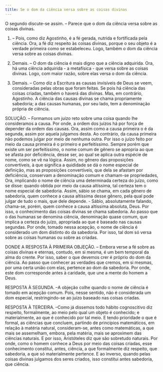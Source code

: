 ```yaml
---
title: Se o dom da ciência versa sobre as coisas divinas
---
```


O segundo discute-se assim. – Parece que o dom da ciência versa sobre as coisas divinas.  

1. – Pois, como diz Agostinho, é a fé gerada, nutrida e fortificada pela ciência. Ora, a fé diz respeito às coisas divinas, porque o seu objeto é a verdade primeira como se estabeleceu. Logo, também o dom da ciência versa sobre as coisas divinas.  

2. Demais. – O dom da ciência é mais digno que a ciência adquirida. Ora, há uma ciência adquirida - a metafísica - que versa sobre as coisas divinas. Logo, com maior razão, sobre elas versa o dom da ciência.  

3. Demais. – Como diz a Escritura as causas invisíveis de Deus se veem, consideradas pelas obras que foram feitas. Se pois há ciência das coisas criadas, também o haverá das divinas.  Mas, em contrário, Agostinho. A ciência das causas divinas se chama propriamente sabedoria; a das causas humanas, por seu lado, tem a denominação própria de ciência.  

SOLUÇÃO. – Formamos um juízo reto sobre uma coisa quando lhe consideramos a causa. Por onde, a ordem dos juízos há por força de depender da ordem das causas. Ora, assim como a causa primeira o é da segunda, assim por aquela julgamos desta. Ao contrário, da causa primeira não podemos julgar por meio de nenhuma outra. Por isso o juízo feito por meio da causa primeira é o primeiro e perfeitíssimo. Sempre porém que existe um ser perfeitíssimo, o nome comum de gênero se apropria ao que se afasta por deficiência, desse ser, ao qual se aplica outra espécie de nome, como se vê na lógica. Assim, no gênero das proposições convertíveis, à que significa a quididade se dá o nome especial de definição, mas as proposições convertíveis, que dela se afastam por deficiência, conservam a denominação comum e chamam-se propriedades,  Ora, implicando o nome de ciência uma determinada certeza do juízo, como se disse: quando obtida por meio da causa altíssima, tal certeza tem o nome especial de sabedoria. Assim, sábio se chama, em cada gênero de sabedoria, quem conhece a causa altíssima desse gênero, pela qual pode julgar de tudo o mais, que dele depende. - Sábio, absolutamente falando, chama-se, porém, quem conhece a causa altíssima absoluta, Deus. Por isso, o conhecimento das coisas divinas se chama sabedoria. Ao passo que o das humanas se denomina ciência, denominação quase comum, que implica a certeza do juízo, apropriada ao que é baseado nas causas segundas. Por onde, tomado nessa acepção, o nome de ciência é considerado um dom distinto do da sabedoria. Por isso, tal dom só versa sobre as coisas humanas ou sobre as criadas.  

DONDE A RESPOSTA À PRIMEIRA OBJEÇÃO. – Embora verse a fé sobre as coisas divinas e eternas, contudo, em si mesma, é um bem temporal da alma do crente. Por isso, saber o que devemos crer é próprio do dom da ciência. Ao passo que conhecer as verdades que cremos, em si mesmas, por uma certa união com elas, pertence ao dom da sabedoria. Por onde, este dom corresponde antes à caridade, que une a mente do homem a Deus.  

RESPOSTA À SEGUNDA. –A objeção colhe quando o nome de ciência é tomado em acepção comum. Pois, nesse sentido, não é considerada um dom especial, restringindo-se ao juízo baseado nas coisas criadas.  

RESPOSTA À TERCEIRA. –Como já dissemos todo hábito cognoscitivo diz respeito, formalmente, ao meio pelo qual um objeto é conhecido; e materialmente, ao que é conhecido por tal meio. E tendo prioridade o que é formal, as ciências que concluem, partindo de princípios matemáticos, em relação à matéria natural, consideram-se, antes como matemáticas, a que mais se assemelham, embora, pela matéria, mais se aproximem das ciências naturais. E por isso, Aristóteles diz que são sobretudo naturais. Por onde, como o homem conhece a Deus por meio das coisas criadas, esse conhecimento constitui, antes, ciência, a que formalmente diz respeito, que sabedoria, a que só materialmente pertence. E ao inverso, quando pelas coisas divinas julgamos dos seres criados, isso constitui antes sabedoria, que ciência.